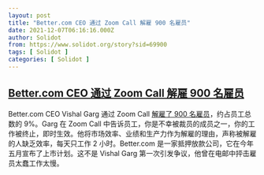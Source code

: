 ```yaml
---
layout: post
title: "Better.com CEO 通过 Zoom Call 解雇 900 名雇员"
date: 2021-12-07T06:16:16.000Z
author: Solidot
from: https://www.solidot.org/story?sid=69900
tags: [ Solidot ]
categories: [ Solidot ]
---
```

<!--1638857776000-->
[Better.com CEO 通过 Zoom Call 解雇 900 名雇员](https://www.solidot.org/story?sid=69900)
------

<div>
Better.com CEO Vishal Garg 通过 Zoom Call <a href="https://slashdot.org/story/21/12/06/1716215/900-people-fired-via-zoom-call" target="_blank">解雇了 900 名雇员</a>，约占员工总数的 9%。Garg 在 Zoom Call 中告诉员工，你是不幸被裁员的成员之一，你的工作被终止，即时生效。他将市场效率、业绩和生产力作为解雇的理由，声称被解雇的人缺乏效率，每天只工作 2 小时。Better.com 是一家抵押放款公司，它在今年五月宣布了上市计划。这不是 Vishal Garg 第一次引发争议，他曾在电邮中抨击雇员太蠢工作太慢。<br>
</div>
